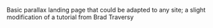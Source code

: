 Basic parallax landing page that could be adapted to any site; a slight modification of a tutorial from Brad Traversy
